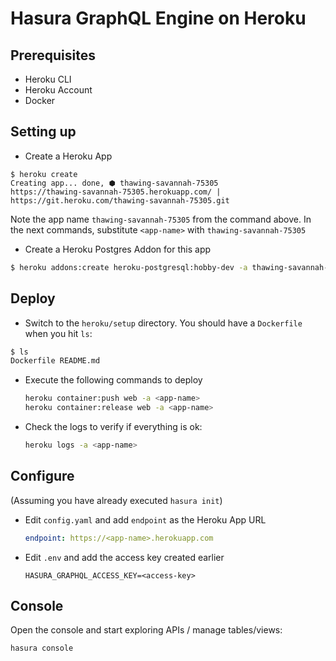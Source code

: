 # Hasura GraphQL Engine on Heroku

## Prerequisites

- Heroku CLI
- Heroku Account
- Docker

## Setting up

- Create a Heroku App
```
$ heroku create
Creating app... done, ⬢ thawing-savannah-75305
https://thawing-savannah-75305.herokuapp.com/ | https://git.heroku.com/thawing-savannah-75305.git
```
Note the app name `thawing-savannah-75305` from the command above. 
In the next commands, substitute `<app-name>` with `thawing-savannah-75305`

- Create a Heroku Postgres Addon for this app
```bash
$ heroku addons:create heroku-postgresql:hobby-dev -a thawing-savannah-75305
```

## Deploy

- Switch to the `heroku/setup` directory. You should have a `Dockerfile` when you hit `ls`:
```bash
$ ls
Dockerfile README.md
```

- Execute the following commands to deploy
  ```bash
  heroku container:push web -a <app-name>
  heroku container:release web -a <app-name>
  ```
- Check the logs to verify if everything is ok:
  ```bash
  heroku logs -a <app-name>
  ```

## Configure

(Assuming you have already executed `hasura init`)

- Edit `config.yaml` and add `endpoint` as the Heroku App URL
  ```yaml
  endpoint: https://<app-name>.herokuapp.com
  ```
- Edit `.env` and add the access key created earlier
  ```env
  HASURA_GRAPHQL_ACCESS_KEY=<access-key>
  ```

## Console

Open the console and start exploring APIs / manage tables/views:
```bash
hasura console
```
